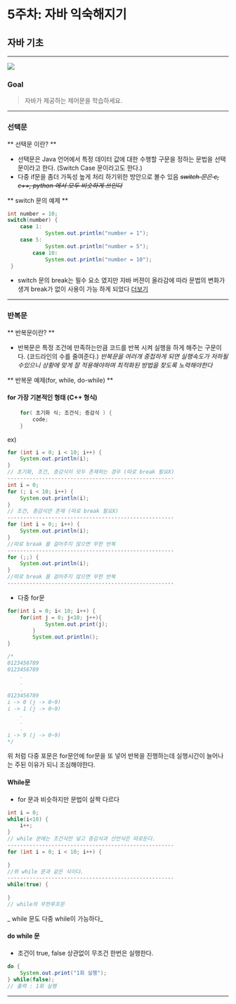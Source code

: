 # 5주차: 자바 익숙해지기

## 자바 기초
---
![](https://images.velog.io/images/donglee99/post/84ef5abe-62f5-42ad-abc2-0a45990744d3/%EC%8A%A4%ED%81%AC%EB%A6%B0%EC%83%B7%202021-02-03%20%EC%98%A4%ED%9B%84%208.50.23.png)
### Goal
> 자바가 제공하는 제어문을 학습하세요.

---
### 선택문
** 선택문 이란? **
* 선택문은 Java 언어에서 특정 데이터 값에 대한 수행할 구문을 정하는 문법을 선택문이라고 한다. (Switch Case 문이라고도 한다.)
* 다중 if문을 좀더 가독성 높게 처리 하기위한 방안으로 볼수 있음
~~_switch 문은 c, c++, python 에서 모두 비슷하게 쓰인다_~~

** switch 문의 예제 **
```java
int number = 10;
switch(number) {
	case 1:
    		System.out.println("number = 1");
	case 5:
    		System.out.println("number = 5");
    	case 10:
        	System.out.println("number = 10");
 }
```
* switch 문의 break는 필수 요소 였지만 자바 버젼이 올라감에 따라 문법의 변화가 생겨 break가 없이 사용이 가능 하게 되었다 
[더보기](https://velog.io/@donglee99/4주차-과제-자바-코드-작성해보기#(optional)-java13.-switch-연산자)

---
### 반복문
** 반복문이란? **
* 반복문은 특정 조건에 만족하는만큼 코드를 반복 시켜 실행을 하게 해주는 구문이다. (코드라인의 수를 줄여준다.) _반복문을 여러개 중첩하게 되면 실행속도가 저하될수있으니 상황에 맞게 잘 적용해야하며 최적화된 방법을 찾도록 노력해야한다_

** 반복문 예제(for, while, do-while) **
#### for 가장 기본적인 형태 (C++ 형식)
```java
    for( 초기화 식; 조건식; 증감식 ) {
        code;
    }
```

   ex)
  ```java
  for (int i = 0; i < 10; i++) {
      System.out.println(i);
  }
  // 초기화, 조건, 증감식이 모두 존재하는 경우 (따로 break 필요X)
  -----------------------------------------------------
  int i = 0;
  for (; i < 10; i++) {
      System.out.println(i);
  }
  // 조건, 증감식만 존재 (따로 break 필요X)
  -----------------------------------------------------
  for (int i = 0;; i++) {
      System.out.println(i);
  }
  //따로 break 를 걸어주지 않으면 무한 반복
  -----------------------------------------------------
  for (;;) {
      System.out.println(i);
  }
  //따로 break 를 걸어주지 않으면 무한 반복
  -----------------------------------------------------
  ```
* 다중 for문
```java
for(int i = 0; i< 10; i++) {
	for(int j = 0; j<10; j++){
    		System.out.print(j);
        }
        System.out.println();
}

/*
0123456789
0123456789
    .
    .
    .
0123456789
i -> 0 (j -> 0~9)
i -> 1 (j -> 0~9)
    .
    .
    .
i -> 9 (j -> 0~9)
*/
```
위 처럼 다중 포문은 for문안에 for문을 또 넣어 반복을 진행하는데 실행시간이 늘어나는 주된 이유가 되니 조심해야한다.

#### While문
* for 문과 비슷하지만 문법이 살짝 다르다
```java
int i = 0;
while(i<10) {
	i++;
}
// while 문에는 조건식만 넣고 증감식과 선언식은 따로둔다.
-----------------------------------------------------
for (int i = 0; i < 10; i++) {
	
}
//위 while 문과 같은 식이다.
-----------------------------------------------------
while(true) {
	
}
// while의 무한루프문
```
_ while 문도 다중 while이 가능하다_

#### do while 문
* 조건이 true, false 상관없이 무조건 한번은 실행한다.
``` java
do {
	System.out.print("1회 실행");
} while(false);
// 출력 : 1회 실행
```
---